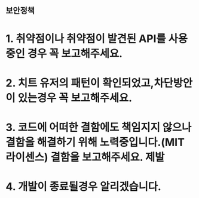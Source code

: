 ## 보안정책
# 1. 취약점이나 취약점이 발견된 API를 사용중인 경우 꼭 보고해주세요.
# 2. 치트 유저의 패턴이 확인되었고,차단방안이 있는경우 꼭 보고해주세요.
# 3. 코드에 어떠한 결함에도 책임지지 않으나 결함을 해결하기 위해 노력중입니다.(MIT 라이센스) 결함을 보고해주세요. 제발
# 4. 개발이 종료될경우 알리겠습니다.
